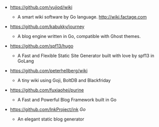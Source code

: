 - https://github.com/yujiod/wiki
  - A smart wiki software by Go language. http://wiki.factage.com
  
- https://github.com/kabukky/journey
  - A blog engine written in Go, compatible with Ghost themes. 

- https://github.com/spf13/hugo
  - A Fast and Flexible Static Site Generator built with love by spf13 in GoLang 
  
- https://github.com/peterhellberg/wiki
  - A tiny wiki using Goji, BoltDB and Blackfriday 

- https://github.com/fuxiaohei/purine
  - A Fast and Powerful Blog Framework built in Go  
  
- https://github.com/InkProject/ink *Go*
  - An elegant static blog generator 
